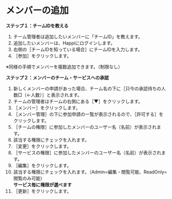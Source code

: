 # メンバーの追加

**ステップ１：チームIDを教える**  
1. チーム管理者は追加したいメンバーに「チームID」を教えます。  
1. 追加したいメンバーは、Happiにログインします。  
1. 右側の［チームIDを知っている場合］にチームIDを入力します。  
1. ［参加］をクリックします。  
 
※同様の手順でメンバーを複数追加できます。（制限なし）

**ステップ２：メンバーのチーム・サービスへの承認**    
1. 新しくメンバーの申請があった場合、チーム名の下に［只今の承認待ちの人数□（←人数）］と表示されます。  
1. チームの管理者はチームの右側にある［▼］をクリックします。  
1. ［メンバー］をクリックします。  
1. ［メンバー管理］の下に参加申請の一覧が表示されるので、［許可する］をクリックします。  
1. ［チームの権限］に参加したメンバーのユーザー名（名前）が表示されます。    
1. 該当する権限にチェックを入れます。  
1. ［変更］をクリックします。  
1. ［サービスの権限］に参加したメンバーのユーザー名（名前）が表示されます。  
1. ［編集］をクリックします。  
1. 該当する権限にチェックを入れます。（Admin=編集・閲覧可能、ReadOnly=閲覧のみ可能）  
**サービス毎に権限が選べます**  
1. ［更新］をクリックします。  
